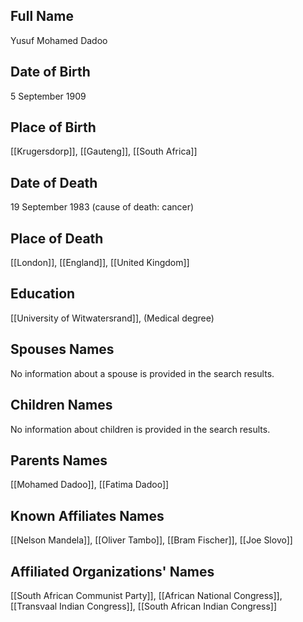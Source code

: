 ## Full Name
Yusuf Mohamed Dadoo

## Date of Birth
5 September 1909

## Place of Birth
[[Krugersdorp]], [[Gauteng]], [[South Africa]]

## Date of Death
19 September 1983 (cause of death: cancer)

## Place of Death
[[London]], [[England]], [[United Kingdom]]

## Education
[[University of Witwatersrand]], (Medical degree)

## Spouses Names
No information about a spouse is provided in the search results.

## Children Names
No information about children is provided in the search results.

## Parents Names
[[Mohamed Dadoo]], [[Fatima Dadoo]]

## Known Affiliates Names
[[Nelson Mandela]], 
[[Oliver Tambo]], 
[[Bram Fischer]], 
[[Joe Slovo]]

## Affiliated Organizations' Names
[[South African Communist Party]], 
[[African National Congress]], 
[[Transvaal Indian Congress]], 
[[South African Indian Congress]]

